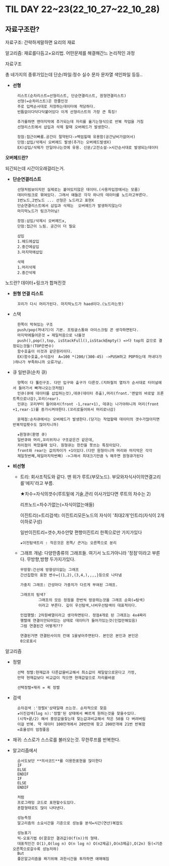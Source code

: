 # TIL DAY 22~23(22_10_27~22_10_28)

## 자료구조란?
자료구조: 간략하게말하면 요리의 재료

알고리즘: 재료를다듬고+요리법.  어떤문제를 해결해간느 논리적인 과정

자료구조

총 네가지의 종류가있는데
단순/파일:정수 실수 문자 문자열 색인파일 등등..

- **선형**

        리스트(순차리스트=선형리스트, 단순연결리스트, 원형연결리스트) 
        선형(=순차리스트)은 한줄인것
        주로 입력순서대로 저장하는데이터에 적당하다.
        빈틈없이다닥다닥붙어있다 이게 선형리스트의 가장 큰 특징!

        추가를하면 맨마지막에 추가되는데 자리를 옮기는형식으로 반복 작업을 거침
        선형리스트에서 삽입과 삭제 할때 오버헤드가 발생한다.

        장점:접근이빠름.공간이 절약된다->백업힐때 유용함(공간낭비가없어서)
        단점:삽입/삭제시 오버헤드 발생(추가는 오버헤드발생X)
        EX)삽입/삭제가 안일어나는것에 유용. 신문/고전소설->시간순서대로 발생되는데이터

**오버헤드란?**

되긴되는데 시간이오래걸리는거.

- **단순연결리스트**

        선형처럼보이지만 실제로는 붙어있지않은 데이터.(사용자입장에서는 모름)
        데이터링크로 묶여있다. 그래서 얘들은 각각 하나의 데이터를 노드라고부른다.
        1번노드,2번노드 ... 선형은 노드라고 표현X
        단순연결리스트에서 삽입과 삭제는  오버헤드가 발생하지않는다
        마지막노드가 링크가아님!

        장점:삽입/삭제시 오버헤드x, 
        단점:접근이 느림. 공간이 더 필요

        삽입
        1.헤드에삽입
        2.중간에삽입
        3.마지막에삽입

        삭제
        1.머리삭제
        2.중간삭제

노드란?
데이터+링크가 합쳐진것

- **원형 연결 리스트**

        꼬리가 다시 머리가된다. 마지막노드가 haed이다.(노드라는뜻)


- 스택
 
        한쪽이 막혀있는 구조 
        push/pop(꺼내기)이 기본. 프링글스통와 아이스크림 콘 생각하면된다.
        마지막에들어온것 = 제일처음으로 나올것
        push(),pop(),top, isStackFull(),isStackEmpty() =>다 top의 값으로 결정되는것들!(TOP은변수)
        함수호출이 이것과 같은원리이다.
        EX)함수호출,수식검사  A=100 *(200/(300-45) ->PUSH하고 POP하는데 꺼내다가 )하나가 부족하니까 오류가남.

- 큐
        일반큐(순차 큐)

        양쪽이 다 뚫린구조. 다만 입구와 출구가 다른것.(지하철의 열차가 순서대로 터미널에서 들어가서 빠져나오는것처럼)
        인큐(큐에 데이터를 삽입하는것),데큐(데이터 추출),머리(front.'맨앞의 바로앞 프론트쪽으로나감),꼬리(rear). 
        인큐는 꼬리부터 들어와서(front -1,rear+1), 데큐는 나가야하니까 머리(front +1,rear-1)를 증가시켜야한다.(꼬리로들어와서 머리로나감)

        문제점:순차큐에서는 오버헤드가 발생한다.(당기는 작업할때 데이터의 갯수가많아지면 반복작업횟수도 많아지니까)
        
        ★원형큐(환영 큐)
        일반큐와 머리,꼬리위치나 구조같은건 같은데,
        차이점이 꽉찼을때 있다. 원형큐는 한칸을 못쓰는 특징이있다.
        front와 rear는 값의차이가 +1이있다.(다만 원형이니까 머리와 마지막은 각각
        제일첫번째,제일마지막번째) ->그래서 최대크기만큼 % 해주면 원형큐가된다


- **비선형**

  - 트리: 회사조직도와 같다. 맨 위가 루트(부모노드). 부모와자식사이의연결고리를'에지'라고 부름. 
   
     ★차수=자식의갯수(루트밑에 기술,관리 이사가있다면 루트의 차수는 2) 
     
     리프노드=차수가없는(=자식이없는애들) 

     이진트리(=트리검색): 이진트리모든노드의 자식이 '최대2개'인트리(자식이 2개이하로구성) 

     일반이진트리=갯수,차수안맞 편향이진트리 한쪽으로만 가지가있다

        ★이진탐색트리 : 작은것은 왼쪽/ 큰거는 오른쪽으로 분리

  - 그래프
        개념: 다양한종류의 그래프들. 여기서 노드가아니라 '정점'이라고 부른다.
        무방향,방향 두가지가있다.
        
        무방향:간선에 방향성이없는 그래프
        간선집합의 표현 변수={(1,2),(3,4,),,,,}등으로 나타냄

        가중치 그래프: 간성마다 가중치가 다르게 부여된 그래프.

        그래프의 탐색?
                그래프의 모든 정점을 한번씩 방문하는것을 그래프 순회(=탐색)
                이라고 부른다. 깊이 우선탐색,너비우선탐색이 대표적이다.

        인접행렬: 2차원배열이라고 생각하면된다. 정점4개로 된 그래프는 4x4짜리
        행렬에 연결이안되어있는 상태로 데이터가 들어가있는것(인접만해있음)
        그럼 연결된건 어떻게???

        연결된거면 연결된사이의 칸에 1을넣어주면된다. 본인은 본인과 본인은
        0으로표시
        


알고리즘

- 정렬
  
        선택 정렬:현재값과 다른값을비교해서 최소값이 제일앞으로온다고 가정,
        만약 현재값보다 비교값이 작으면 현재값앞으로 자리를바꿈
        
        선택정렬+재귀 = 퀵 정렬


- 검색
        
        순차검색 :'정렬X'상태일때 쓰는것. 순차적으로 찾음
        ★이진검색(log n):'정렬'된 상태에서 빠르게 원하는것을 찾을수있다.
        (시작+끝/2) 해서 중앙값을찾는데 찾는값과비교해서 작은 50을 다 버려버림
        이걸 반복. 약 데이터 100만개에서 20번만에 찾고 200만개에 21번 반복함
        =효율성이 엄청좋음

- 재귀: 스스로가 스스로를 불러오는것. 무한루프를 반복한다.
 
- 알고리즘에서  
        
        순서도보단 **의사코드**를 이용한표현을 많이한다
        IF
        ELSE
        ENDIF
        IF
        ELSE
        ENDIF

        처럼
        프로그래밍 코드로 표현할수도있다.
        혼합형태로도 많이 나타낸다.

        성능측정
        알고리즘의 소요시간을 기준으로 성능을 분석=시간(연산)복잡도

        성능표기
        빅-오표기법 O(괄호안 결과값)O(f(n))의 형태. 
        대표적인건 O(1),O(log n) O(n log n) O(n2제곱),O(n3제곱),O(2n) 등(<기준 오른쪽으로갈수록 성능저하)
        But 
        좋은알고리즘을 짜기위해 과한시간을 투자하면 애매해짐

